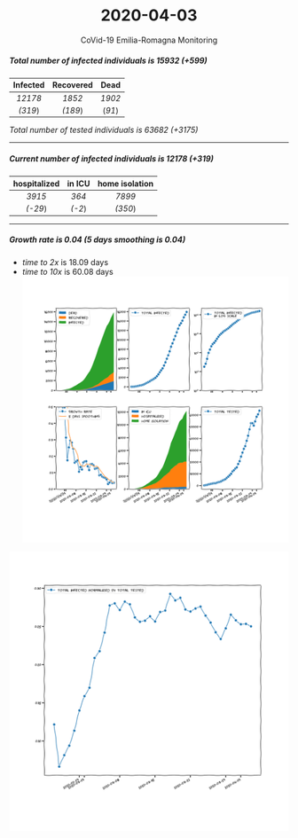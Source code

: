 <div align='center'>

# 2020-04-03
CoVid-19 Emilia-Romagna Monitoring
</div>

##### Total number of infected individuals is 15932 (+599)
Infected | Recovered | Dead
:---: | :---: | :---:
*12178* | *1852* | *1902*
*(319*) | *(189*) | (*91*)

*Total number of tested individuals is 63682 (+3175)*
***
##### Current number of infected individuals is 12178 (+319)
hospitalized | in ICU | home isolation
:---: | :---: | :---:
*3915* |*364* |*7899*
*(-29*) |*(-2*) |*(350*)
***
##### Growth rate is 0.04 (5 days smoothing is 0.04)
- *time to 2x* is 18.09 days
- *time to 10x* is 60.08 days
![stats][stats]

![infected_normalized][infected_normalized]

[stats]: stats_Emilia-Romagna.png
[infected_normalized]: infected_normalized_Emilia-Romagna.png
